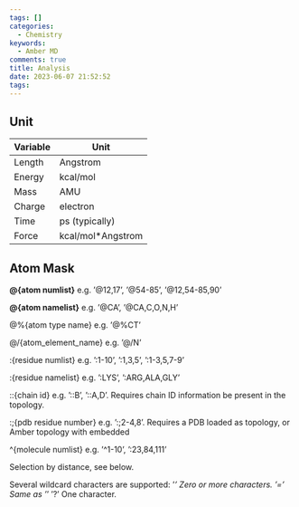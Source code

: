 ```yaml
---
tags: []
categories:
  - Chemistry
keywords:
  - Amber MD
comments: true
title: Analysis
date: 2023-06-07 21:52:52
tags:
---
```



## Unit


|Variable | Unit |
|----|----|
|Length| Angstrom|
|Energy| kcal/mol|
|Mass |AMU|
|Charge |electron|
|Time| ps (typically)|
|Force| kcal/mol*Angstrom|


## Atom Mask

**@{atom numlist}** e.g. ’@12,17’, ’@54-85’, ’@12,54-85,90’

**@{atom namelist}** e.g. ’@CA’, ’@CA,C,O,N,H’

@%{atom type name} e.g. ’@%CT’

@/{atom_element_name} e.g. ’@/N’

:{residue numlist} e.g. ’:1-10’, ’:1,3,5’, ’:1-3,5,7-9’

:{residue namelist} e.g. ’:LYS’, ’:ARG,ALA,GLY’

::{chain id} e.g. ’::B’, ’::A,D’. Requires chain ID information be present in the topology.

:;{pdb residue number} e.g. ’:;2-4,8’. Requires a PDB loaded as topology, or Amber topology with embedded


^{molecule numlist} e.g. ’^1-10’, ’:23,84,111’

<mask><distance operator><distance> Selection by distance, see below.

Several wildcard characters are supported:
’*’ Zero or more characters.
’=’ Same as ’*’
’?’ One character.
